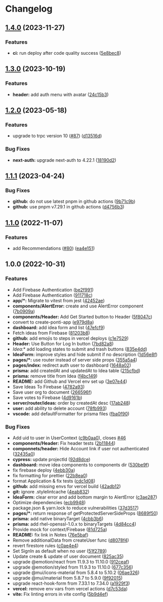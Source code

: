 # Changelog

## [1.4.0](https://github.com/theponti/aidea/compare/v1.3.0...v1.4.0) (2023-11-27)


### Features

* **ci:** run deploy after code quality success ([5e8bec8](https://github.com/theponti/aidea/commit/5e8bec84ff3b92ed4c3a8c05d750efcff8bd813e))

## [1.3.0](https://github.com/theponti/aidea/compare/v1.2.0...v1.3.0) (2023-10-19)


### Features

* **header:** add auth menu with avatar ([24c15b3](https://github.com/theponti/aidea/commit/24c15b3e0c5318806166560b723579f78de65337))

## [1.2.0](https://github.com/theponti/aidea/compare/v1.1.1...v1.2.0) (2023-05-18)


### Features

* upgrade to trpc version 10 ([#87](https://github.com/theponti/aidea/issues/87)) ([d13516d](https://github.com/theponti/aidea/commit/d13516d1e2778ed7310020690c0138b498e3dd04))


### Bug Fixes

* **next-auth:** upgrade next-auth to 4.22.1 ([18190d2](https://github.com/theponti/aidea/commit/18190d24fb73ff4e0cbb8d04741dcb8bf87b7a8c))

## [1.1.1](https://github.com/theponti/aidea/compare/v1.1.0...v1.1.1) (2023-04-24)


### Bug Fixes

* **github:** do not use latest pnpm in github actions ([9b71c9b](https://github.com/theponti/aidea/commit/9b71c9b656664579009bfa9f1f73955458d6f00e))
* **github:** use pnpm v7.29.1 in github actions ([d4756b3](https://github.com/theponti/aidea/commit/d4756b37f7aeba4990a799bb63374557d69a3c6e))

## [1.1.0](https://github.com/theponti/aidea/compare/v1.0.0...v1.1.0) (2022-11-07)


### Features

* add Recommendations ([#80](https://github.com/theponti/aidea/issues/80)) ([ea4e151](https://github.com/theponti/aidea/commit/ea4e151cb2e4ca954f4fe054ebafea4521fc7c45))

## 1.0.0 (2022-10-31)


### Features

* Add Firebase Authentication ([be2f991](https://github.com/theponti/aidea/commit/be2f99181a71cc998d744f3bd55a606d89065b5d))
* Add Firebase Authentication ([911718c](https://github.com/theponti/aidea/commit/911718c394d658ae52932e4e499a322e491b7292))
* **app/*:** Migrate to vitest from jest ([42452ae](https://github.com/theponti/aidea/commit/42452ae257869459c5d71db2c305482d6d665e3e))
* **components/AlertError:** create and use AlertError component ([7b0909a](https://github.com/theponti/aidea/commit/7b0909adccd6736a8fad7fde621ba6dd2800f384))
* **components/Header:** Add Get Started button to Header ([5f8047c](https://github.com/theponti/aidea/commit/5f8047c10174c754e5eec56d1328a5e823f61a88))
* convert to create-ponti-app ([e979d8a](https://github.com/theponti/aidea/commit/e979d8a8df3c6e201a24dadd03beba189ce58a7d))
* **dashboard:** add idea form and list ([47efcf9](https://github.com/theponti/aidea/commit/47efcf9ce9c1ee080d6ce13ffa0dc87fd99e870f))
* Fetch ideas from Firebase ([81203b8](https://github.com/theponti/aidea/commit/81203b800104600199972617a14c5f4c30995dbe))
* **github:** add emojis to steps in vercel deploys ([c1e7529](https://github.com/theponti/aidea/commit/c1e7529be424d3e87a467bb63eda13f208237505))
* **Header:** Use Button for Log In button ([7bd82a8](https://github.com/theponti/aidea/commit/7bd82a83377dfa869d281e93e3c8df688e6203b1))
* **Idea*:** add loading states to submit and trash buttons ([835e4dd](https://github.com/theponti/aidea/commit/835e4ddc1d4e3098fabb18f55f3c6953a71aca49))
* **IdeaForm:** improve styles and hide submit if no description ([1d56e8f](https://github.com/theponti/aidea/commit/1d56e8ffd4c10ed95b6c8e4b0009a4600c61ba95))
* **pages/*:** use router instead of server side props ([355a5a4](https://github.com/theponti/aidea/commit/355a5a4bab32d84b2f65838e8e108c991adca5f3))
* **pages/index:** redirect auth user to dashboard ([1648a02](https://github.com/theponti/aidea/commit/1648a02bd00f68280ef435c3c27e7829c8393317))
* **prisma:** add createdAt and updatedAt to Idea table ([215cfbd](https://github.com/theponti/aidea/commit/215cfbdf96ce85c0019a01aa183ca03255ea27fd))
* **prisma:** remove title from Idea ([f4bc149](https://github.com/theponti/aidea/commit/f4bc149849e1569681de6699eee760a6cd016a71))
* **README:** add Github and Vercel env set up ([3e07e44](https://github.com/theponti/aidea/commit/3e07e447cd01d38061c1bffccdf1421f9df25986))
* Save Ideas To Firebase ([4782a93](https://github.com/theponti/aidea/commit/4782a937ba9324d64ba1f7959074a53f26907157))
* Save user org to document ([266596f](https://github.com/theponti/aidea/commit/266596feb7d1ecca6bec047cf2943ba2d8aeef9c))
* Save votes to Firebase ([4d9161b](https://github.com/theponti/aidea/commit/4d9161b4d8fc7dea39104c135765d054b944c2b6))
* **server/router/ideas:** order by createdAt desc ([17ab248](https://github.com/theponti/aidea/commit/17ab248a5c3d86b9eac830a261aa63d01d7fbe20))
* **user:** add ability to delete account ([78fb993](https://github.com/theponti/aidea/commit/78fb993a89bd7d4c7cac7025ca21e6b403be7b67))
* **vscode:** add defaultFormatter for prisma files ([fba0f90](https://github.com/theponti/aidea/commit/fba0f90f19a6f35365d83a5da3c159449d6ef1d3))


### Bug Fixes

* Add uid to user in UserContext ([c9b0aa0](https://github.com/theponti/aidea/commit/c9b0aa049ad2a2a374c3bee279a6538b855edfba)), closes [#46](https://github.com/theponti/aidea/issues/46)
* **components/Header:** Fix header tests ([2b11844](https://github.com/theponti/aidea/commit/2b1184403ca8cda9a650c6ff8c5a4283b64d6fc0))
* **componnets/header:** Hide Account link if user not authenticated ([32435a0](https://github.com/theponti/aidea/commit/32435a05d6c848a4e8b61ec28ddd7cc2409f5e24))
* **cypress:** update projectId ([92d8dce](https://github.com/theponti/aidea/commit/92d8dceb6b00f5d8f26d1723df49e6bf426f62eb))
* **dashboard:** move idea components to components dir ([530be9f](https://github.com/theponti/aidea/commit/530be9f08d98912e954409fac279214c88c02169))
* fix firebase deploy ([4ebb30a](https://github.com/theponti/aidea/commit/4ebb30a852d8375c5cdbc40eca194a3d8fb61125))
* fix formatting for prettier ([22b8ea0](https://github.com/theponti/aidea/commit/22b8ea0e78d6ae300c22bab205f9fe8f7b672e98))
* format Application & fix tests ([cdc1d08](https://github.com/theponti/aidea/commit/cdc1d08cbcc7b336296cde30cb44febc66c1cdca))
* **github:** add missing envs for vercel build ([42adb12](https://github.com/theponti/aidea/commit/42adb12e1634df8f2fa5ba1bde32de80eec0a672))
* **git:** ignore .stylelintcache ([4eab832](https://github.com/theponti/aidea/commit/4eab83239a1dd4567bf34bd5794065e616a6144a))
* **IdeaForm:** clear error and add bottom margin to AlertError ([c3ae287](https://github.com/theponti/aidea/commit/c3ae287ec64d714aa6202f8c053ac2473f3f08d2))
* Optimize dependencies ([ecb9948](https://github.com/theponti/aidea/commit/ecb99488c4d3b1221b2d255ca2fc5504f9c8b7c0))
* package.json & yarn.lock to reduce vulnerabilities ([37d3517](https://github.com/theponti/aidea/commit/37d35174e7aa0b1be786462458a9ab078b0761ce))
* **pages/*:** return response of getProtectedServerSideProps ([8689f50](https://github.com/theponti/aidea/commit/8689f50eb0664cd3186e45cba43a183097ea9f8b))
* **prisma:** add native binaryTarget ([4cbb3b6](https://github.com/theponti/aidea/commit/4cbb3b6d13a1588ddc8d08072b031ddf51d45c1d))
* **prisma:** add rhel-openssl-1.0.x to binaryTargets ([4d84cc4](https://github.com/theponti/aidea/commit/4d84cc4f8fe7897a0190d53ddebae8d350163a5a))
* Provide mock for context/Firebase ([81d725a](https://github.com/theponti/aidea/commit/81d725a44fcf554de08faa18a9bad57a8d6d4187))
* **README:** fix link in Notes ([76e5baf](https://github.com/theponti/aidea/commit/76e5bafbdd29adc658f478516a2bfb88068f81fc))
* Remove additionalData from createUser func ([d8078f4](https://github.com/theponti/aidea/commit/d8078f434bd666f20e9ed14d400c5e60f3c980d0))
* revert firestore rules ([c0ae4e4](https://github.com/theponti/aidea/commit/c0ae4e45085a8cc758246fd94e0c62136801dabc))
* Set SignIn as default when no user ([51f2789](https://github.com/theponti/aidea/commit/51f27890b9de6dea37dd4f06aff95998be4a915a))
* Update create & update of user document ([825ac35](https://github.com/theponti/aidea/commit/825ac35c89cab6dc1cd57898fd45a67085469c68))
* upgrade @emotion/react from 11.9.3 to 11.10.0 ([912ceaf](https://github.com/theponti/aidea/commit/912ceaf29f6b2719f01480f135dcfb1d6b5df85b))
* upgrade @emotion/styled from 11.9.3 to 11.10.0 ([677c356](https://github.com/theponti/aidea/commit/677c356c0e71dcf20d78b8afc4acfbf7f48fc094))
* upgrade @mui/icons-material from 5.8.4 to 5.10.2 ([06ae326](https://github.com/theponti/aidea/commit/06ae32643d8db4bcb189b702634c80700945a34b))
* upgrade @mui/material from 5.8.7 to 5.9.0 ([9f92015](https://github.com/theponti/aidea/commit/9f92015477e912a1848ca749f7fc8ebccc5af718))
* upgrade react-hook-form from 7.33.1 to 7.34.0 ([a1929f3](https://github.com/theponti/aidea/commit/a1929f374a3ff04904971ed42614964eb7d87f9c))
* **vercel:** remove env vars from vercel actions ([d7c53da](https://github.com/theponti/aidea/commit/d7c53da047d293e2a23483cfcb8bd86ac3b83743))
* **vite:** Fix linting errors in vite config ([5b9d4ef](https://github.com/theponti/aidea/commit/5b9d4ef7df40c921d66a016b0690fe7fcc47be95))
